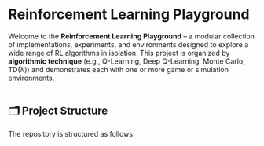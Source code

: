 # Reinforcement Learning Playground

Welcome to the **Reinforcement Learning Playground** – a modular collection of implementations, experiments, and environments designed to explore a wide range of RL algorithms in isolation. This project is organized by **algorithmic technique** (e.g., Q-Learning, Deep Q-Learning, Monte Carlo, TD(λ)) and demonstrates each with one or more game or simulation environments.

---

## 🗂️ Project Structure

The repository is structured as follows:

